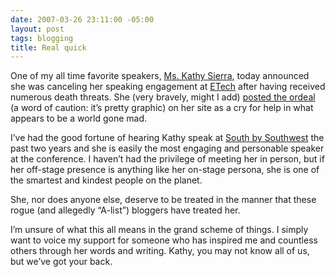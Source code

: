 ```yaml
---
date: 2007-03-26 23:11:00 -05:00
layout: post
tags: blogging
title: Real quick
---
```


One of my all time favorite speakers, [Ms. Kathy Sierra](http://headrush.typepad.com/), today announced she was canceling her speaking engagement at [ETech](http://conferences.oreillynet.com/etech/) after having received numerous death threats. She (very bravely, might I add) [posted the ordeal](http://headrush.typepad.com/creating_passionate_users/2007/03/as_i_type_this_.html) (a word of caution: it’s pretty graphic) on her site as a cry for help in what appears to be a world gone mad.

I’ve had the good fortune of hearing Kathy speak at [South by Southwest](http://sxsw.com/) the past two years and she is easily the most engaging and personable speaker at the conference. I haven’t had the privilege of meeting her in person, but if her off-stage presence is anything like her on-stage persona, she is one of the smartest and kindest people on the planet.

She, nor does anyone else, deserve to be treated in the manner that these rogue (and allegedly “A-list”) bloggers have treated her.

I’m unsure of what this all means in the grand scheme of things. I simply want to voice my support for someone who has inspired me and countless others through her words and writing. Kathy, you may not know all of us, but we’ve got your back.